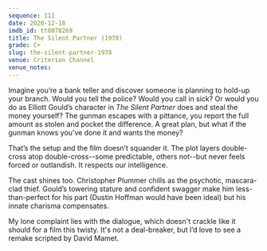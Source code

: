 ```yaml
---
sequence: 111
date: 2020-12-18
imdb_id: tt0078269
title: The Silent Partner (1978)
grade: C+
slug: the-silent-partner-1978
venue: Criterion Channel
venue_notes:
---
```


Imagine you’re a bank teller and discover someone is planning to hold-up your branch. Would you tell the police? Would you call in sick? Or would you do as Elliott Gould’s character in _The Silent Partner_ does and steal the money yourself? The gunman escapes with a pittance, you report the full amount as stolen and pocket the difference. A great plan, but what if the gunman knows you’ve done it and wants the money?

<!-- end -->

That’s the setup and the film doesn’t squander it. The plot layers double-cross atop double-cross--some predictable, others not--but never feels forced or outlandish. It respects our intelligence.

The cast shines too. Christopher Plummer chills as the psychotic, mascara-clad thief. Gould’s towering stature and confident swagger make him less-than-perfect for his part (Dustin Hoffman would have been ideal) but his innate charisma compensates.

My lone complaint lies with the dialogue, which doesn't crackle like it should for a film this twisty. It's not a deal-breaker, but I’d love to see a remake scripted by David Mamet.
